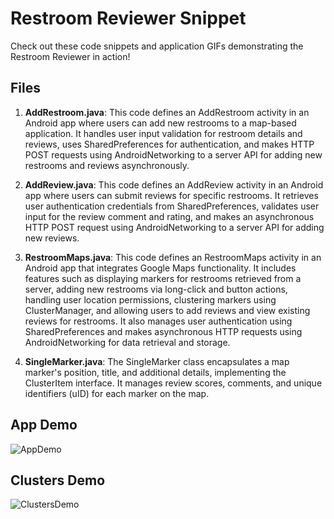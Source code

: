 # Restroom Reviewer Snippet

Check out these code snippets and application GIFs demonstrating the Restroom Reviewer in action!


## Files

1. **AddRestroom.java**: This code defines an AddRestroom activity in an Android app where users can add new restrooms to a map-based application. It handles user input validation for restroom details and reviews, uses SharedPreferences for authentication, and makes HTTP POST requests using AndroidNetworking to a server API for adding new restrooms and reviews asynchronously.
   
2. **AddReview.java**: This code defines an AddReview activity in an Android app where users can submit reviews for specific restrooms. It retrieves user authentication credentials from SharedPreferences, validates user input for the review comment and rating, and makes an asynchronous HTTP POST request using AndroidNetworking to a server API for adding new reviews.
   
3. **RestroomMaps.java**: This code defines an RestroomMaps activity in an Android app that integrates Google Maps functionality. It includes features such as displaying markers for restrooms retrieved from a server, adding new restrooms via long-click and button actions, handling user location permissions, clustering markers using ClusterManager, and allowing users to add reviews and view existing reviews for restrooms. It also manages user authentication using SharedPreferences and makes asynchronous HTTP requests using AndroidNetworking for data retrieval and storage.
   
4. **SingleMarker.java**: The SingleMarker class encapsulates a map marker's position, title, and additional details, implementing the ClusterItem interface. It manages review scores, comments, and unique identifiers (uID) for each marker on the map.


## App Demo

![AppDemo](workingReviewer.gif)

## Clusters Demo

![ClustersDemo](workingClusters.gif)
